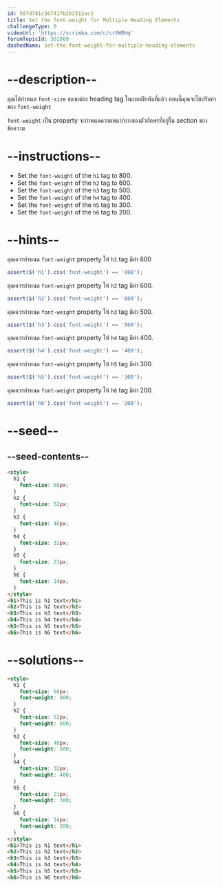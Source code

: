 ```yaml
---
id: 587d781c367417b2b2512ac3
title: Set the font-weight for Multiple Heading Elements
challengeType: 0
videoUrl: 'https://scrimba.com/c/crVWRHq'
forumTopicId: 301069
dashedName: set-the-font-weight-for-multiple-heading-elements
---
```


# --description--

คุณได้กำหนด `font-size` ของแต่ละ heading tag ในแบบฝึกหัดที่แล้ว ตอนนี้คุณจะได้ปรับค่าของ `font-weight`

`font-weight` เป็น property จะกำหนดความหนา/บางของตัวอักษรที่อยู่ใน section ของข้อความ

# --instructions--

<ul><li>Set the <code>font-weight</code> of the <code>h1</code> tag to 800.</li><li>Set the <code>font-weight</code> of the <code>h2</code> tag to 600.</li><li>Set the <code>font-weight</code> of the <code>h3</code> tag to 500.</li><li>Set the <code>font-weight</code> of the <code>h4</code> tag to 400.</li><li>Set the <code>font-weight</code> of the <code>h5</code> tag to 300.</li><li>Set the <code>font-weight</code> of the <code>h6</code> tag to 200.</li></ul>

# --hints--

คุณควรกำหนด `font-weight` property ให้ `h1` tag มีค่า 800

```js
assert($('h1').css('font-weight') == '800');
```

คุณควรกำหนด `font-weight` property ให้ `h2` tag มีค่า 600.

```js
assert($('h2').css('font-weight') == '600');
```

คุณควรกำหนด `font-weight` property ให้ `h3` tag มีค่า 500.

```js
assert($('h3').css('font-weight') == '500');
```

คุณควรกำหนด `font-weight` property ให้ `h4` tag มีค่า 400.

```js
assert($('h4').css('font-weight') == '400');
```

คุณควรกำหนด `font-weight` property ให้ `h5` tag มีค่า 300.

```js
assert($('h5').css('font-weight') == '300');
```

คุณควรกำหนด `font-weight` property ให้ `h6` tag มีค่า 200.

```js
assert($('h6').css('font-weight') == '200');
```

# --seed--

## --seed-contents--

```html
<style>
  h1 {
    font-size: 68px;
  }
  h2 {
    font-size: 52px;
  }
  h3 {
    font-size: 40px;
  }
  h4 {
    font-size: 32px;
  }
  h5 {
    font-size: 21px;
  }
  h6 {
    font-size: 14px;
  }
</style>
<h1>This is h1 text</h1>
<h2>This is h2 text</h2>
<h3>This is h3 text</h3>
<h4>This is h4 text</h4>
<h5>This is h5 text</h5>
<h6>This is h6 text</h6>
```

# --solutions--

```html
<style>
  h1 {
    font-size: 68px;
    font-weight: 800;
  }
  h2 {
    font-size: 52px;
    font-weight: 600;
  }
  h3 {
    font-size: 40px;
    font-weight: 500;
  }
  h4 {
    font-size: 32px;
    font-weight: 400;
  }
  h5 {
    font-size: 21px;
    font-weight: 300;
  }
  h6 {
    font-size: 14px;
    font-weight: 200;
  }
</style>
<h1>This is h1 text</h1>
<h2>This is h2 text</h2>
<h3>This is h3 text</h3>
<h4>This is h4 text</h4>
<h5>This is h5 text</h5>
<h6>This is h6 text</h6>
```
